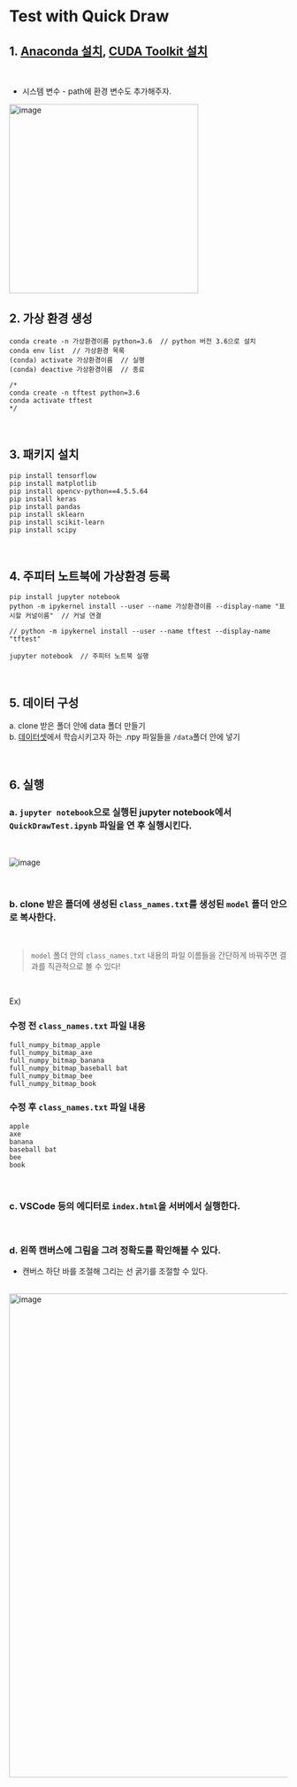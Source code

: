 # Test with Quick Draw

## 1. [Anaconda 설치](https://docs.anaconda.com/anaconda/install/), [CUDA Toolkit 설치](https://developer.nvidia.com/cuda-11.0-download-archive?target_os=Windows&target_arch=x86_64&target_version=10&target_type=exenetwork)

<br>

* 시스템 변수 - path에 환경 변수도 추가해주자.

<img width="342" alt="image" src="https://user-images.githubusercontent.com/75800620/212959520-eee62548-a62b-4ca2-b30d-286116fe485f.png">

<br>

## 2. 가상 환경 생성

```
conda create -n 가상환경이름 python=3.6  // python 버전 3.6으로 설치
conda env list  // 가상환경 목록
(conda) activate 가상환경이름  // 실행
(conda) deactive 가상환경이름  // 종료

/*
conda create -n tftest python=3.6
conda activate tftest
*/
```

<br>

## 3. 패키지 설치

```
pip install tensorflow
pip install matplotlib
pip install opencv-python==4.5.5.64
pip install keras
pip install pandas
pip install sklearn
pip install scikit-learn
pip install scipy
```

<br>

## 4. 주피터 노트북에 가상환경 등록

```
pip install jupyter notebook
python -m ipykernel install --user --name 가상환경이름 --display-name "표시할 커널이름"  // 커널 연결

// python -m ipykernel install --user --name tftest --display-name "tftest"

jupyter notebook  // 주피터 노트북 실행
```

<br>

## 5. 데이터 구성

a. clone 받은 폴더 안에 data 폴더 만들기  
b. [데이터셋](https://console.cloud.google.com/storage/browser/quickdraw_dataset/full/numpy_bitmap;tab=objects?prefix=&forceOnObjectsSortingFiltering=false)에서 학습시키고자 하는 .npy 파일들을 ```/data```폴더 안에 넣기

<br>

## 6. 실행

### a. ```jupyter notebook```으로 실행된 jupyter notebook에서 ```QuickDrawTest.ipynb``` 파일을 연 후 실행시킨다.

<br>

![image](https://user-images.githubusercontent.com/75800620/212951112-7a29f419-8337-42a2-b040-d3221aa7be44.png)

<br>


### b. clone 받은 폴더에 생성된 ```class_names.txt```를 생성된 ```model``` 폴더 안으로 복사한다.

<br>

> ```model``` 폴더 안의 ```class_names.txt``` 내용의 파일 이름들을 간단하게 바꿔주면 결과를 직관적으로 볼 수 있다!

<br>

Ex)

### 수정 전 ```class_names.txt``` 파일 내용

```
full_numpy_bitmap_apple
full_numpy_bitmap_axe
full_numpy_bitmap_banana
full_numpy_bitmap_baseball bat
full_numpy_bitmap_bee
full_numpy_bitmap_book
```

### 수정 후 ```class_names.txt``` 파일 내용

```
apple
axe
banana
baseball bat
bee
book
```

<br>

### c. VSCode 등의 에디터로 ```index.html```을 서버에서 실행한다.

<br>

### d. 왼쪽 캔버스에 그림을 그려 정확도를 확인해볼 수 있다.

* 캔버스 하단 바를 조절해 그리는 선 굵기를 조절할 수 있다.

<br>

<img width="875" alt="image" src="https://user-images.githubusercontent.com/75800620/212957895-f3fc1a14-4a7f-4de2-984f-8cedda5ba06e.png">
